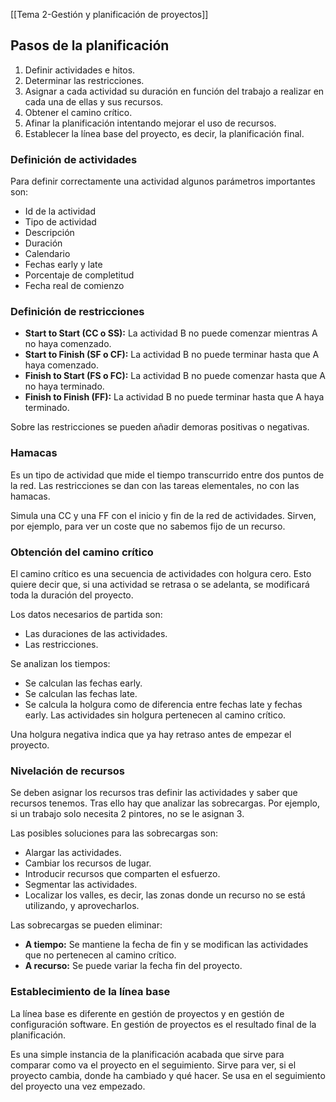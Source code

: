 [[Tema 2-Gestión y planificación de proyectos]]

## Pasos de la planificación
1. Definir actividades e hitos.
2. Determinar las restricciones.
3. Asignar a cada actividad su duración en función del trabajo a realizar en cada una de ellas y sus recursos.
4. Obtener el camino crítico.
5. Afinar la planificación intentando mejorar el uso de recursos.
6. Establecer la línea base del proyecto, es decir, la planificación final.

### Definición de actividades
Para definir correctamente una actividad algunos parámetros importantes son:
+ Id de la actividad
+ Tipo de actividad
+ Descripción
+ Duración
+ Calendario
+ Fechas early y late
+ Porcentaje de completitud
+ Fecha real de comienzo

### Definición de restricciones
+ **Start to Start (CC o SS):** La actividad B no puede comenzar mientras A no haya comenzado.
+ **Start to Finish (SF o CF):** La actividad B no puede terminar hasta que A haya comenzado.
+ **Finish to Start (FS o FC):** La actividad B no puede comenzar hasta que A no haya terminado.
+ **Finish to Finish (FF):** La actividad B no puede terminar hasta que A haya terminado.

Sobre las restricciones se pueden añadir demoras positivas o negativas.

### Hamacas
Es un tipo de actividad que mide el tiempo transcurrido entre dos puntos de la red. Las restricciones se dan con las tareas elementales, no con las hamacas.

Simula una CC y una FF con el inicio y fin de la red de actividades. Sirven, por ejemplo, para ver un coste que no sabemos fijo de un recurso.

### Obtención del camino crítico
El camino crítico es una secuencia de actividades con holgura cero. Esto quiere decir que, si una actividad se retrasa o se adelanta, se modificará toda la duración del proyecto.

Los datos necesarios de partida son:
+ Las duraciones de las actividades.
+ Las restricciones.

Se analizan los tiempos:
+ Se calculan las fechas early.
+ Se calculan las fechas late.
+ Se calcula la holgura como de diferencia entre fechas late y fechas early. Las actividades sin holgura pertenecen al camino crítico.

Una holgura negativa indica que ya hay retraso antes de empezar el proyecto.

### Nivelación de recursos
Se deben asignar los recursos tras definir las actividades y saber que recursos tenemos. Tras ello hay que analizar las sobrecargas. Por ejemplo, si un trabajo solo necesita 2 pintores, no se le asignan 3. 

Las posibles soluciones para las sobrecargas son:
+ Alargar las actividades.
+ Cambiar los recursos de lugar.
+ Introducir recursos que comparten el esfuerzo.
+ Segmentar las actividades.
+ Localizar los valles, es decir, las zonas donde un recurso no se está utilizando, y aprovecharlos.

Las sobrecargas se pueden eliminar:
+ **A tiempo:** Se mantiene la fecha de fin y se modifican las actividades que no pertenecen al camino crítico. 
+ **A recurso:** Se puede variar la fecha fin del proyecto.

### Establecimiento de la línea base
La línea base es diferente en gestión de proyectos y en gestión de configuración software. En gestión de proyectos es el resultado final de la planificación.

Es una simple instancia de la planificación acabada que sirve para comparar como va el proyecto en el seguimiento. Sirve para ver, si el proyecto cambia, donde ha cambiado y qué hacer. Se usa en el seguimiento del proyecto una vez empezado. 